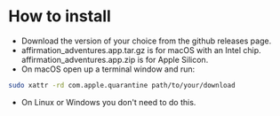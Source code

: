 # How to install
- Download the version of your choice from the github releases page.
- affirmation_adventures.app.tar.gz is for macOS with an Intel chip. affirmation_adventures.app.zip is for Apple Silicon.
- On macOS open up a terminal window and run:
```bash
sudo xattr -rd com.apple.quarantine path/to/your/download
```
- On Linux or Windows you don't need to do this.
